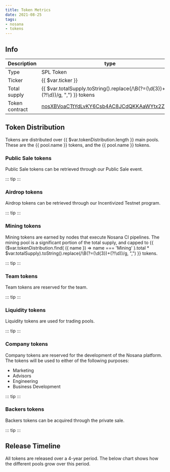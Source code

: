 ```yaml
---
title: Token Metrics
date: 2021-08-25
tags:
- nosana
- tokens
---
```


## Info

| Description | type |
| --- | --- |
| Type | SPL Token |
| Ticker |  {{ $var.ticker }} |
| Total supply | {{ $var.totalSupply.toString().replace(/\B(?=(\d{3})+(?!\d))/g, ",") }} tokens |
| Token contract | [nosXBVoaCTtYdLvKY6Csb4AC8JCdQKKAaWYtx2ZMoo7](https://solscan.io/token/nosXBVoaCTtYdLvKY6Csb4AC8JCdQKKAaWYtx2ZMoo7) |

## Token Distribution

Tokens are distributed over {{ $var.tokenDistribution.length }} main pools.
These are the
<span v-for="(pool, index) in $var.tokenDistribution">
<span v-if="index < $var.tokenDistribution.length - 1"><a :href="'#' + pool.name.toLowerCase().replace(' ', '-') + '-tokens'">{{ pool.name }} tokens</a>, </span>
<span v-else> and the <a :href="'#' + pool.name.toLowerCase() + '-tokens'">{{ pool.name }} tokens</a>.</span>
</span>

<TokenDistribution/>

### Public Sale tokens

Public Sale tokens can be retrieved through our Public Sale event.

::: tip
<TokenDescription pool='Public Sale'/>
:::

### Airdrop tokens

Airdrop tokens can be retrieved through our Incentivized Testnet program.

::: tip
<TokenDescription pool='Airdrop'/>
:::

### Mining tokens

Mining tokens are earned by nodes that execute Nosana CI pipelines.
The mining pool is a significant portion of the total supply, and capped to
{{ ($var.tokenDistribution.find( ({ name }) => name === 'Mining' ).total * $var.totalSupply).toString().replace(/\B(?=(\d{3})+(?!\d))/g, ",") }}
tokens.

::: tip
<TokenDescription pool='Mining'/>
:::

### Team tokens

Team tokens are reserved for the team.

::: tip
<TokenDescription pool='Team'/>
:::

### Liquidity tokens

Liquidity tokens are used for trading pools.

::: tip
<TokenDescription pool='Liquidity'/>
:::

### Company tokens

Company tokens are reserved for the development of the Nosana platform.
The tokens will be used to either of the following purposes:

- Marketing
- Advisors
- Engineering
- Business Development

::: tip
<TokenDescription pool='Company'/>
:::

### Backers tokens

Backers tokens can be acquired through the private sale.

::: tip
<TokenDescription pool='Backers'/>
:::

## Release Timeline

All tokens are released over a 4-year period.
The below chart shows how the different pools grow over this period.

<ReleaseTimeline/>
